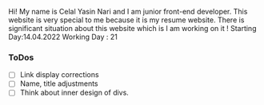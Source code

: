 
Hi!
My name is Celal Yasin Nari and I am junior front-end developer. This website is very special to me because it is my resume website.
There is significant situation about this website which is I am working on it !
Starting Day:14.04.2022
Working Day : 21

### ToDos

- [ ] Link display corrections
- [ ] Name, title adjustments
- [ ] Think about inner design of divs.